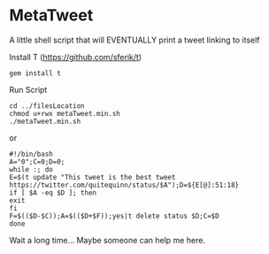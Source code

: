 # MetaTweet
A little shell script that will EVENTUALLY print a tweet linking to itself

Install T (https://github.com/sferik/t)
```
gem install t
```

Run Script
```
cd ../filesLocation
chmod u+rwx metaTweet.min.sh
./metaTweet.min.sh
```
or

```
#!/bin/bash
A="0";C=0;D=0;
while :; do
E=$(t update "This tweet is the best tweet https://twitter.com/quitequinn/status/$A");D=${E[@]:51:18}
if [ $A -eq $D ]; then
exit
fi
F=$(($D-$C));A=$(($D+$F));yes|t delete status $D;C=$D
done
```

Wait a long time... Maybe someone can help me here.
